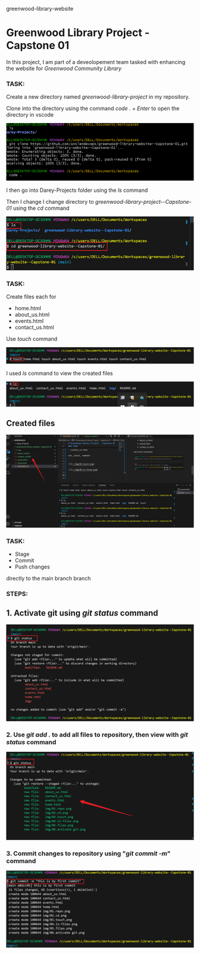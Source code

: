 greenwood-library-website

# Greenwood Library Project - Capstone 01


In this project, I am part of a deveolopement team tasked with enhancing the website for _*Greenwood Community Library*_ 

### TASK:

Create a new directory named *greenwood-library-project* in my repository.

Clone into the directory using the command _code . + Enter_ to open the directory in vscode


![](./img/01.repo.png)

I then go into  Darey-Projects folder using the _ls_ command

Then I change I change directory to _*greenwood-library-project--Capstone-01*_ using the _cd_ command

![](./img/02.cd.png)

### TASK:

Create files each for 

* home.html
* about_us.html
* events.html
* contact_us.html

Use _touch_ command


![](./img/03.touch.png)

I used _ls_ command to view the created files


![](./img/04.ls-files.png)

## Created files


![](./img/05.files.png)

### TASK:

* Stage
* Commit
* Push changes 

 directly to the main branch branch

 ### STEPS:

 ## 1. Activate git using _git status_ command

 ![](./img/06.activate%20git.png)

 ### 2. Use _git add ._ to add all files to repository, then view with _git status_ command

 ![](./img/07.git%20add.png)


 ### 3. Commit changes to repository using "_git commit -m_" command

 ![](./img/08.git%20commit%201.png)

 